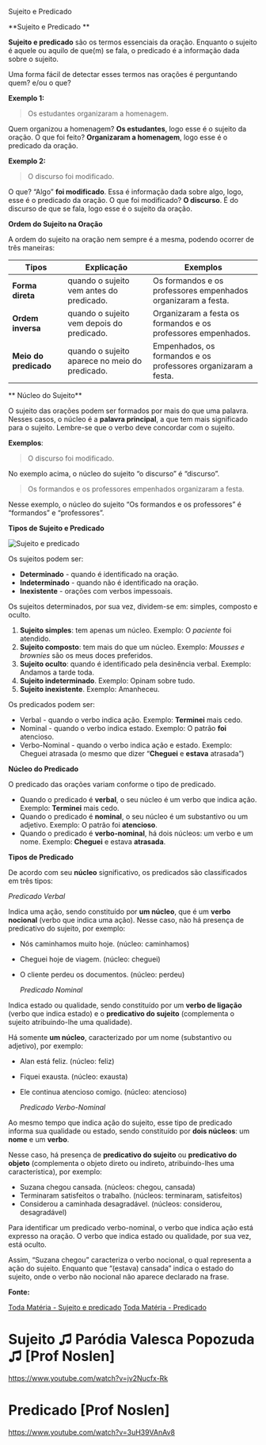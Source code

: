 Sujeito e Predicado

**Sujeito e Predicado
**

**Sujeito e predicado** são os termos essenciais da oração. Enquanto o sujeito é aquele ou aquilo de que(m) se fala, o predicado é a informação dada sobre o sujeito.

Uma forma fácil de detectar esses termos nas orações é perguntando quem? e/ou o que?

**Exemplo 1:**

> Os estudantes organizaram a homenagem.

Quem organizou a homenagem? **Os estudantes**, logo esse é o sujeito da oração.
O que foi feito? **Organizaram a homenagem**, logo esse é o predicado da oração.

**Exemplo 2:**

> O discurso foi modificado.

O que? “Algo” **foi modificado**. Essa é informação dada sobre algo, logo, esse é o predicado da oração.
O que foi modificado? **O discurso**. É do discurso de que se fala, logo esse é o sujeito da oração.

**Ordem do Sujeito na Oração**

A ordem do sujeito na oração nem sempre é a mesma, podendo ocorrer de três maneiras:

| Tipos                 | Explicação                                     | Exemplos                                                     |
| --------------------- | ---------------------------------------------- | ------------------------------------------------------------ |
| **Forma direta**      | quando o sujeito vem antes do predicado.       | Os formandos e os professores empenhados organizaram a festa. |
| **Ordem inversa**     | quando o sujeito vem depois do predicado.      | Organizaram a festa os formandos e os professores empenhados. |
| **Meio do predicado** | quando o sujeito aparece no meio do predicado. | Empenhados, os formandos e os professores organizaram a festa. |

**
Núcleo do Sujeito**

O sujeito das orações podem ser formados por mais do que uma palavra. Nesses casos, o núcleo é a **palavra principal**, a que tem mais significado para o sujeito. Lembre-se que o verbo deve concordar com o sujeito.

**Exemplos**:

> O discurso foi modificado.

No exemplo acima, o núcleo do sujeito “o discurso” é “discurso”.

> Os formandos e os professores empenhados organizaram a festa.

Nesse exemplo, o núcleo do sujeito “Os formandos e os professores” é “formandos” e “professores”.

**Tipos de Sujeito e Predicado**

![Sujeito e predicado](https://static.planejativo.com/uploads/novas/fee4ae0aecf36bfb2974742709d3a0ec.jpg)

Os sujeitos podem ser:

- **Determinado** - quando é identificado na oração.
- **Indeterminado** - quando não é identificado na oração.
- **Inexistente** - orações com verbos impessoais.

Os sujeitos determinados, por sua vez, dividem-se em: simples, composto e oculto.

1. **Sujeito simples**: tem apenas um núcleo. Exemplo: O *paciente* foi atendido.
2. **Sujeito composto**: tem mais do que um núcleo. Exemplo: *Mousses e brownies* são os meus doces preferidos.
3. **Sujeito oculto**: quando é identificado pela desinência verbal. Exemplo: Andamos a tarde toda.
4. **Sujeito indeterminado**. Exemplo: Opinam sobre tudo.
5. **Sujeito inexistente**. Exemplo: Amanheceu.

Os predicados podem ser:

- Verbal - quando o verbo indica ação. Exemplo: **Terminei** mais cedo.
- Nominal - quando o verbo indica estado. Exemplo: O patrão **foi** atencioso.
- Verbo-Nominal - quando o verbo indica ação e estado. Exemplo: Cheguei atrasada (o mesmo que dizer “**Cheguei** e **estava** atrasada”)

**Núcleo do Predicado**

O predicado das orações variam conforme o tipo de predicado.

- Quando o predicado é **verbal**, o seu núcleo é um verbo que indica ação. Exemplo: **Terminei** mais cedo.
- Quando o predicado é **nominal**, o seu núcleo é um substantivo ou um adjetivo. Exemplo: O patrão foi **atencioso**.
- Quando o predicado é **verbo-nominal**, há dois núcleos: um verbo e um nome. Exemplo: **Cheguei** e estava **atrasada**.

**Tipos de Predicado**

De acordo com seu **núcleo** significativo, os predicados são classificados em três tipos:

  *Predicado Verbal*

Indica uma ação, sendo constituído por **um núcleo**, que é um **verbo nocional** (verbo que indica uma ação). Nesse caso, não há presença de predicativo do sujeito, por exemplo:

- Nós caminhamos muito hoje. (núcleo: caminhamos)
- Cheguei hoje de viagem. (núcleo: cheguei)
- O cliente perdeu os documentos. (núcleo: perdeu)

  *Predicado Nominal*

Indica estado ou qualidade, sendo constituído por um **verbo de ligação** (verbo que indica estado) e o **predicativo do sujeito** (complementa o sujeito atribuindo-lhe uma qualidade).

Há somente **um núcleo**, caracterizado por um nome (substantivo ou adjetivo), por exemplo:

- Alan está feliz. (núcleo: feliz)
- Fiquei exausta. (núcleo: exausta)
- Ele continua atencioso comigo. (núcleo: atencioso)

  *Predicado Verbo-Nominal*

Ao mesmo tempo que indica ação do sujeito, esse tipo de predicado informa sua qualidade ou estado, sendo constituído por **dois núcleos**: um **nome** e um **verbo**.

Nesse caso, há presença de **predicativo do sujeito** ou **predicativo do objeto** (complementa o objeto direto ou indireto, atribuindo-lhes uma característica), por exemplo:

- Suzana chegou cansada. (núcleos: chegou, cansada)
- Terminaram satisfeitos o trabalho. (núcleos: terminaram, satisfeitos)
- Considerou a caminhada desagradável. (núcleos: considerou, desagradável)

Para identificar um predicado verbo-nominal, o verbo que indica ação está expresso na oração. O verbo que indica estado ou qualidade, por sua vez, está oculto.

Assim, “Suzana chegou” caracteriza o verbo nocional, o qual representa a ação do sujeito. Enquanto que “(estava) cansada” indica o estado do sujeito, onde o verbo não nocional não aparece declarado na frase.

**Fonte:**

[Toda Matéria - Sujeito e predicado](https://www.todamateria.com.br/sujeito-e-predicado/)
[Toda Matéria - Predicado](https://www.todamateria.com.br/predicado/)

# Sujeito ♫ Paródia Valesca Popozuda ♫ [Prof Noslen]

https://www.youtube.com/watch?v=jv2Nucfx-Rk

# Predicado [Prof Noslen]

https://www.youtube.com/watch?v=3uH39VAnAv8

